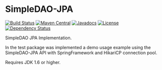 # SimpleDAO-JPA

[![Build Status](https://travis-ci.org/thiaguten/simple-dao-jpa.svg)](https://travis-ci.org/thiaguten/simple-dao-jpa)
[![Maven Central](https://maven-badges.herokuapp.com/maven-central/br.com.thiaguten.persistence/simple-dao-jpa/badge.svg)](http://search.maven.org/#search%7Cgav%7C1%7Cg%3A%22br.com.thiaguten.persistence%22%20AND%20a%3A%22simple-dao-jpa%22)
[![Javadocs](http://www.javadoc.io/badge/br.com.thiaguten.persistence/simple-dao-jpa.svg)](http://www.javadoc.io/doc/br.com.thiaguten.persistence/simple-dao-jpa)
[![License](https://img.shields.io/badge/license-Apache%202.0-blue.svg)](http://www.apache.org/licenses/LICENSE-2.0.txt)
[![Dependency Status](https://www.versioneye.com/user/projects/577e7c1e5bb139003969d9e3/badge.svg)](https://www.versioneye.com/user/projects/577e7c1e5bb139003969d9e3)

SimpleDAO JPA Implementation.

In the test package was implemented a demo usage example using the SimpleDAO-JPA API with SpringFramework and HikariCP connection pool.

Requires JDK 1.6 or higher.
